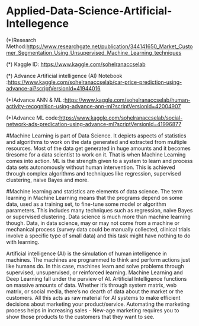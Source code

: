 # Applied-Data-Science-Artificial-Intellegence

(*)Research Method:https://www.researchgate.net/publication/344141650_Market_Customer_Segmentation_Using_Unsupervised_Machine_Learning_techniques

(*) Kaggle ID: https://www.kaggle.com/sohelranaccselab

(*) Advance Artificial intelligence (AI) Notebook :https://www.kaggle.com/sohelranaccselab/car-price-prediction-using-advance-ai?scriptVersionId=41944016

(*)Advance ANN & ML :https://www.kaggle.com/sohelranaccselab/human-activity-recognition-using-advance-ann-ml?scriptVersionId=42004907

(*)Advance ML code:https://www.kaggle.com/sohelranaccselab/social-network-ads-predication-using-advance-ml?scriptVersionId=41996877

#Machine Learning is part of Data Science. It depicts aspects of statistics and algorithms to work on the data generated and extracted from multiple resources. Most of the data get generated in huge amounts and it becomes tiresome for a data scientist to work on it. That is when Machine Learning comes into action. ML is the strength given to a system to learn and process data sets autonomously without human intervention. This is achieved through complex algorithms and techniques like regression, supervised clustering, naive Bayes and more.

#Machine learning and statistics are elements of data science. The term learning in Machine Learning means that the programs depend on some data, used as a training set, to fine-tune some model or algorithm parameters. This includes many techniques such as regression, naive Bayes or supervised clustering. Data science is much more than machine learning though. Data, in data science, may or may not come from a machine or mechanical process (survey data could be manually collected, clinical trials involve a specific type of small data) and this task might have nothing to do with learning.


Artificial intelligence (AI) is the simulation of human intelligence in machines. The machines are programmed to think and perform actions just like humans do. In this case, machines learn and solve problems through supervised, unsupervised, or reinforced learning. Machine Learning and Deep Learning fall under the purview of AI. Artificial Intelligence functions on massive amounts of data. Whether it’s through system matrix, web matrix, or social media, there’s no dearth of data about the market or the customers. All this acts as raw material for AI systems to make efficient decisions about marketing your product/service. Automating the marketing process helps in increasing sales - New-age marketing requires you to show those products to the customers that they want to see.
